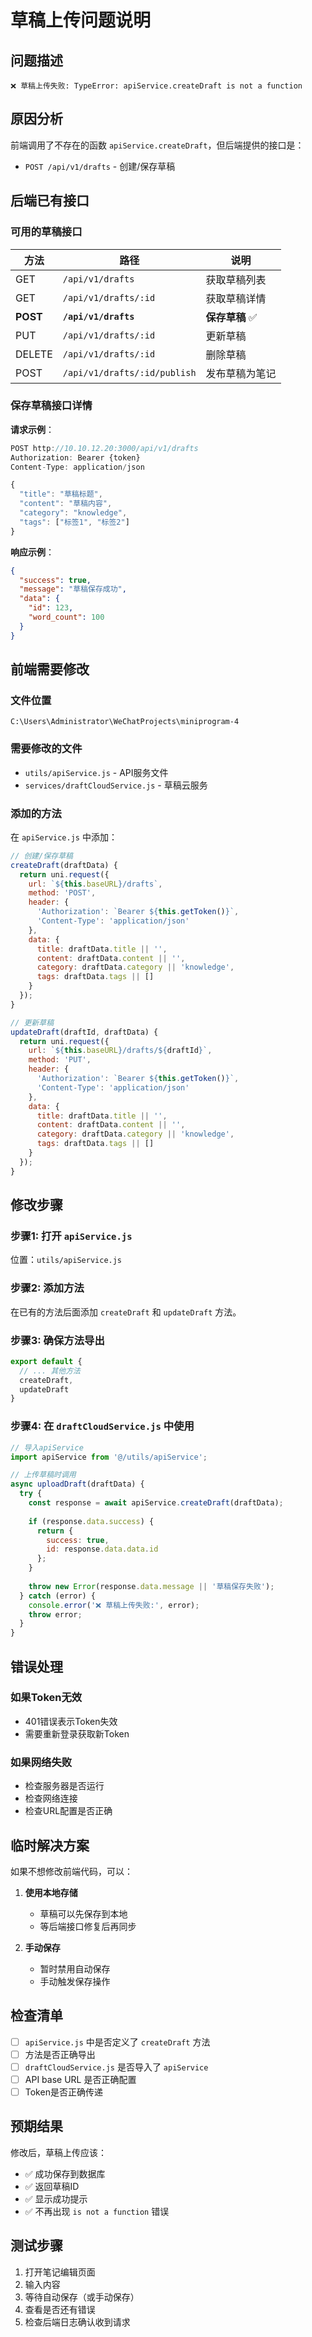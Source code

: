 # 草稿上传问题说明

## 问题描述

```
❌ 草稿上传失败: TypeError: apiService.createDraft is not a function
```

## 原因分析

前端调用了不存在的函数 `apiService.createDraft`，但后端提供的接口是：
- `POST /api/v1/drafts` - 创建/保存草稿

## 后端已有接口

### 可用的草稿接口

| 方法 | 路径 | 说明 |
|------|------|------|
| GET | `/api/v1/drafts` | 获取草稿列表 |
| GET | `/api/v1/drafts/:id` | 获取草稿详情 |
| **POST** | **`/api/v1/drafts`** | **保存草稿** ✅ |
| PUT | `/api/v1/drafts/:id` | 更新草稿 |
| DELETE | `/api/v1/drafts/:id` | 删除草稿 |
| POST | `/api/v1/drafts/:id/publish` | 发布草稿为笔记 |

### 保存草稿接口详情

**请求示例**：
```javascript
POST http://10.10.12.20:3000/api/v1/drafts
Authorization: Bearer {token}
Content-Type: application/json

{
  "title": "草稿标题",
  "content": "草稿内容",
  "category": "knowledge",
  "tags": ["标签1", "标签2"]
}
```

**响应示例**：
```json
{
  "success": true,
  "message": "草稿保存成功",
  "data": {
    "id": 123,
    "word_count": 100
  }
}
```

## 前端需要修改

### 文件位置
`C:\Users\Administrator\WeChatProjects\miniprogram-4`

### 需要修改的文件
- `utils/apiService.js` - API服务文件
- `services/draftCloudService.js` - 草稿云服务

### 添加的方法

在 `apiService.js` 中添加：

```javascript
// 创建/保存草稿
createDraft(draftData) {
  return uni.request({
    url: `${this.baseURL}/drafts`,
    method: 'POST',
    header: {
      'Authorization': `Bearer ${this.getToken()}`,
      'Content-Type': 'application/json'
    },
    data: {
      title: draftData.title || '',
      content: draftData.content || '',
      category: draftData.category || 'knowledge',
      tags: draftData.tags || []
    }
  });
}

// 更新草稿
updateDraft(draftId, draftData) {
  return uni.request({
    url: `${this.baseURL}/drafts/${draftId}`,
    method: 'PUT',
    header: {
      'Authorization': `Bearer ${this.getToken()}`,
      'Content-Type': 'application/json'
    },
    data: {
      title: draftData.title || '',
      content: draftData.content || '',
      category: draftData.category || 'knowledge',
      tags: draftData.tags || []
    }
  });
}
```

## 修改步骤

### 步骤1: 打开 `apiService.js`

位置：`utils/apiService.js`

### 步骤2: 添加方法

在已有的方法后面添加 `createDraft` 和 `updateDraft` 方法。

### 步骤3: 确保方法导出

```javascript
export default {
  // ... 其他方法
  createDraft,
  updateDraft
}
```

### 步骤4: 在 `draftCloudService.js` 中使用

```javascript
// 导入apiService
import apiService from '@/utils/apiService';

// 上传草稿时调用
async uploadDraft(draftData) {
  try {
    const response = await apiService.createDraft(draftData);
    
    if (response.data.success) {
      return {
        success: true,
        id: response.data.data.id
      };
    }
    
    throw new Error(response.data.message || '草稿保存失败');
  } catch (error) {
    console.error('❌ 草稿上传失败:', error);
    throw error;
  }
}
```

## 错误处理

### 如果Token无效
- 401错误表示Token失效
- 需要重新登录获取新Token

### 如果网络失败
- 检查服务器是否运行
- 检查网络连接
- 检查URL配置是否正确

## 临时解决方案

如果不想修改前端代码，可以：

1. **使用本地存储**
   - 草稿可以先保存到本地
   - 等后端接口修复后再同步

2. **手动保存**
   - 暂时禁用自动保存
   - 手动触发保存操作

## 检查清单

- [ ] `apiService.js` 中是否定义了 `createDraft` 方法
- [ ] 方法是否正确导出
- [ ] `draftCloudService.js` 是否导入了 `apiService`
- [ ] API base URL 是否正确配置
- [ ] Token是否正确传递

## 预期结果

修改后，草稿上传应该：
- ✅ 成功保存到数据库
- ✅ 返回草稿ID
- ✅ 显示成功提示
- ✅ 不再出现 `is not a function` 错误

## 测试步骤

1. 打开笔记编辑页面
2. 输入内容
3. 等待自动保存（或手动保存）
4. 查看是否还有错误
5. 检查后端日志确认收到请求
